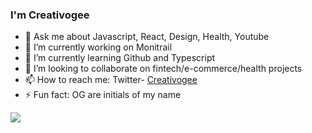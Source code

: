 ### I'm Creativogee

- 💬 Ask me about Javascript, React, Design, Health, Youtube
- 🔭 I’m currently working on Monitrail
- 🌱 I’m currently learning Github and Typescript
- 👯 I’m looking to collaborate on fintech/e-commerce/health projects
- 📫 How to reach me:  Twitter- [Creativogee](https://twitter.com/Creativogee)
- ⚡ Fun fact: OG are initials of my name

<img src='https://github-readme-stats.vercel.app/api/top-langs/?username=creativogee&&show_icons=true&title_color=ffffff&icon_color=bb2acf&text_color=daf7dc&bg_color=151515'>

